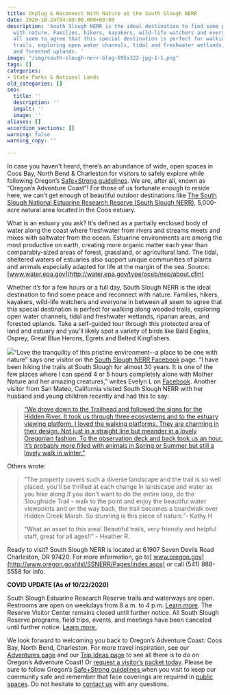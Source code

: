 ```yaml
---
title: Unplug & Reconnect With Nature at the South Slough NERR
date: 2020-10-24T04:00:00.000+00:00
description: 'South Slough NERR is the ideal destination to find some peace and reconnect
  with nature. Families, hikers, kayakers, wild-life watchers and everyone in between
  all seem to agree that this special destination is perfect for walking along wooded
  trails, exploring open water channels, tidal and freshwater wetlands, riparian areas,
  and forested uplands. '
image: "/img/south-slough-nerr-blog-695x322-jpg-1-1.png"
tags: []
categories:
- State Parks & National Lands
old_categories: []
seo:
  title: ''
  description: ''
  imgalt: ''
  image: ''
aliases: []
accordion_sections: []
warning: false
warning_copy: ''

---
```

In case you haven’t heard, there’s an abundance of wide, open spaces in Coos Bay, North Bend & Charleston for visitors to safely explore while following Oregon’s [Safe+Strong guidelines](https://govstatus.egov.com/reopening-oregon). We are, after all, known as “Oregon’s Adventure Coast”! For those of us fortunate enough to reside here, we can’t get enough of beautiful outdoor destinations like [The South Slough National Estuarine Research Reserve (South Slough NERR)](https://www.oregon.gov/dsl/SS/Pages/About.aspx), 5,000-acre natural area located in the Coos estuary.

What is an estuary you ask? It’s defined as a partially enclosed body of water along the coast where freshwater from rivers and streams meets and mixes with saltwater from the ocean. Estuarine environments are among the most productive on earth, creating more organic matter each year than comparably-sized areas of forest, grassland, or agricultural land. The tidal, sheltered waters of estuaries also support unique communities of plants and animals especially adapted for life at the margin of the sea. Source: [www.water.epa.gov](http://water.epa.gov/type/oceb/nep/about.cfm)

Whether it’s for a few hours or a full day, South Slough NERR is the ideal destination to find some peace and reconnect with nature. Families, hikers, kayakers, wild-life watchers and everyone in between all seem to agree that this special destination is perfect for walking along wooded trails, exploring open water channels, tidal and freshwater wetlands, riparian areas, and forested uplands. Take a self-guided tour through this protected area of land and estuary and you’ll likely spot a variety of birds like Bald Eagles, Osprey, Great Blue Herons, Egrets and Belted Kingfishers.

![](/img/south-slough-nerr-blog-695x322-jpg-2.png)“Love the tranquility of this pristine environment--a place to be one with nature” says one visitor on the [South Slough NERR Facebook](https://www.facebook.com/SouthSloughEstuary/) page. “I have been hiking the trails at South Slough for almost 30 years. It is one of the few places where I can spend 4 or 5 hours completely alone with Mother Nature and her amazing creatures,” writes Evelyn L on [Facebook](https://www.facebook.com/SouthSloughEstuary/). Another visitor from San Mateo, California visited South Slough NERR with her husband and young children recently and had this to say:

> [“We drove down to the Trailhead and followed the signs for the Hidden River. It took us through three ecosystems and to the estuary viewing platform. I loved the walking platforms. They are charming in their design. Not just in a straight line but meander in a lovely Oregonian fashion. To the observation deck and back took us an hour. It’s probably more filled with animals in Spring or Summer but still a lovely walk in winter.”]()

Others wrote:

> “The property covers such a diverse landscape and the trail is so well placed, you'll be thrilled at each change in landscape and water as you hike along.If you don't want to do the entire loop, do the Sloughside Trail - walk to the point and enjoy the beautiful water viewpoints and on the way back, the trail becomes a boardwalk over Hidden Creek Marsh. So stunning is this piece of nature.”- Kathy H
>
> “What an asset to this area! Beautiful trails, very friendly and helpful staff, great for all ages!!” - Heather R.

Ready to visit? South Slough NERR is located at 61907 Seven Devils Road Charleston, OR 97420. For more information, go to[ www.oregon.gov](http://www.oregon.gov/dsl/SSNERR/Pages/index.aspx) or call (541) 888-5558 for info.

**COVID UPDATE (As of 10/22/2020)**

South Slough Estuarine Research Reserve trails and waterways are open. Restrooms are open on weekdays from 8 a.m. to 4 p.m. [Learn more](https://www.oregon.gov/dsl/News/Documents/NewsRelease_SouthSloughReopeningTrailsRestrooms.pdf). The Reserve Visitor Center remains closed until further notice. All South Slough Reserve programs, field trips, events, and meetings have been canceled until further notice. [Learn more.](https://www.oregon.gov/dsl/SS/Documents/SouthSloughVC_closure.pdf)

We look forward to welcoming you back to Oregon’s Adventure Coast: Coos Bay, North Bend, Charleston. For more travel inspiration, see our [Adventures page](https://www.oregonsadventurecoast.com/adventures) and our [Trip Ideas page](https://www.oregonsadventurecoast.com/tripideas) to see all there is to do on Oregon’s Adventure Coast! Or [request a visitor’s packet today](https://www.oregonsadventurecoast.com/contact/#contactform). Please be sure to follow Oregon’s [Safe+Strong guidelines ](https://coronavirus.oregon.gov/Pages/default.aspx#:\~:text=Oregonians%20must%20come%20together%20to,once%20it's%20available%20to%20you)when you visit to keep our community safe and remember that face coverings are required in [public spaces](https://sharedsystems.dhsoha.state.or.us/DHSForms/Served/le2288K.pdf). Do not hesitate to [contact us](https://www.oregonsadventurecoast.com/contact/) with any questions.